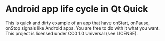 # Android app life cycle in Qt Quick
This is quick and dirty example of an app that have onStart, onPause, onStop signals like Android apps.
You are free to do with it what you want. This project is licensed under CC0 1.0 Universal (see LICENSE).
